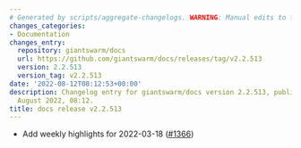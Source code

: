 ```yaml
---
# Generated by scripts/aggregate-changelogs. WARNING: Manual edits to this files will be overwritten.
changes_categories:
- Documentation
changes_entry:
  repository: giantswarm/docs
  url: https://github.com/giantswarm/docs/releases/tag/v2.2.513
  version: 2.2.513
  version_tag: v2.2.513
date: '2022-08-12T08:12:53+00:00'
description: Changelog entry for giantswarm/docs version 2.2.513, published on 12
  August 2022, 08:12.
title: docs release v2.2.513
---
```


- Add weekly highlights for 2022-03-18 ([#1366](https://github.com/giantswarm/docs/pull/1366))
